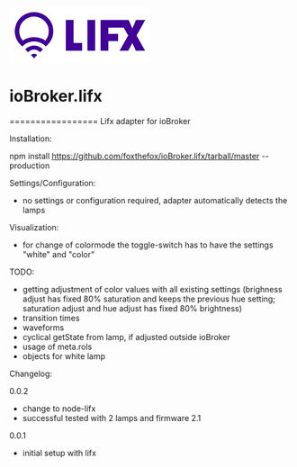 ![Logo](admin/lifx_logo.png)
# ioBroker.lifx
=================
Lifx adapter for ioBroker

Installation:

npm install https://github.com/foxthefox/ioBroker.lifx/tarball/master --production

Settings/Configuration:
- no settings or configuration required, adapter automatically detects the lamps

Visualization:
- for change of colormode the toggle-switch has to have the settings "white" and "color"

TODO:
- getting adjustment of color values with all existing settings (brighness adjust has fixed 80% saturation and keeps the previous hue setting; saturation adjust and hue adjust has fixed 80% brightness)
- transition times
- waveforms
- cyclical getState from lamp, if adjusted outside ioBroker
- usage of meta.rols
- objects for white lamp

Changelog:

0.0.2 
- change to node-lifx
- successful tested with 2 lamps and firmware 2.1

0.0.1 
- initial setup with lifx
